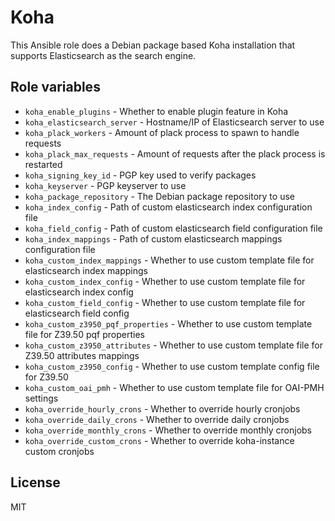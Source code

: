 # Koha

This Ansible role does a Debian package based Koha installation that
supports Elasticsearch as the search engine.

## Role variables

* ```koha_enable_plugins``` - Whether to enable plugin feature in Koha
* ```koha_elasticsearch_server``` - Hostname/IP of Elasticsearch server to use
* ```koha_plack_workers``` - Amount of plack process to spawn to handle requests
* ```koha_plack_max_requests``` - Amount of requests after the plack process is restarted
* ```koha_signing_key_id``` - PGP key used to verify packages
* ```koha_keyserver``` - PGP keyserver to use
* ```koha_package_repository``` - The Debian package repository to use
* ```koha_index_config``` - Path of custom elasticsearch index configuration file
* ```koha_field_config``` - Path of custom elasticsearch field configuration file
* ```koha_index_mappings``` - Path of custom elasticsearch mappings configuration file
* ```koha_custom_index_mappings``` - Whether to use custom template file for elasticsearch index mappings
* ```koha_custom_index_config``` - Whether to use custom template file for elasticsearch index config
* ```koha_custom_field_config``` - Whether to use custom template file for elasticsearch field config
* ```koha_custom_z3950_pqf_properties``` - Whether to use custom template file for Z39.50 pqf properties
* ```koha_custom_z3950_attributes``` - Whether to use custom template file for Z39.50 attributes mappings
* ```koha_custom_z3950_config``` - Whether to use custom template config file for Z39.50
* ```koha_custom_oai_pmh``` - Whether to use custom template file for OAI-PMH settings
* ```koha_override_hourly_crons``` - Whether to override hourly cronjobs
* ```koha_override_daily_crons``` - Whether to override daily cronjobs
* ```koha_override_monthly_crons``` - Whether to override monthly cronjobs
* ```koha_override_custom_crons``` - Whether to override koha-instance custom cronjobs

## License

MIT
